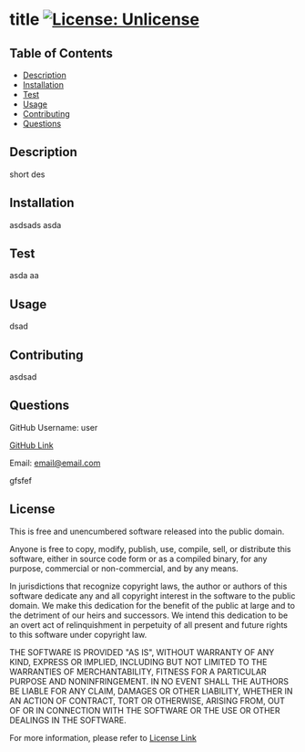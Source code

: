 # title  [![License: Unlicense](https://img.shields.io/badge/license-Unlicense-blue.svg)](http://unlicense.org/)

## Table of Contents


- [Description](#description)
- [Installation](#installation)
- [Test](#test)
- [Usage](#usage)
- [Contributing](#contributing)
- [Questions](#questions)


 
## Description

short des

 
## Installation

asdsads asda

 
## Test

asda aa

 
## Usage

dsad

 
## Contributing

asdsad

 
## Questions

GitHub Username: user

[GitHub Link](https://github.com/user)

Email: email@email.com

gfsfef
## License

This is free and unencumbered software released into the public domain.

Anyone is free to copy, modify, publish, use, compile, sell, or distribute this software, either in source code form or as a compiled binary, for any purpose, commercial or non-commercial, and by any means.

In jurisdictions that recognize copyright laws, the author or authors of this software dedicate any and all copyright interest in the software to the public domain. We make this dedication for the benefit of the public at large and to the detriment of our heirs and successors. We intend this dedication to be an overt act of relinquishment in perpetuity of all present and future rights to this software under copyright law.

THE SOFTWARE IS PROVIDED "AS IS", WITHOUT WARRANTY OF ANY KIND, EXPRESS OR IMPLIED, INCLUDING BUT NOT LIMITED TO THE WARRANTIES OF MERCHANTABILITY, FITNESS FOR A PARTICULAR PURPOSE AND NONINFRINGEMENT. IN NO EVENT SHALL THE AUTHORS BE LIABLE FOR ANY CLAIM, DAMAGES OR OTHER LIABILITY, WHETHER IN AN ACTION OF CONTRACT, TORT OR OTHERWISE, ARISING FROM, OUT OF OR IN CONNECTION WITH THE SOFTWARE OR THE USE OR OTHER DEALINGS IN THE SOFTWARE.

For more information, please refer to [License Link](https://unlicense.org)